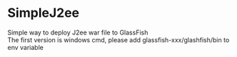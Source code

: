 # SimpleJ2ee
Simple way to deploy J2ee war file to GlassFish
<br>The first version is windows cmd, please add glassfish-xxx/glashfish/bin to env variable
